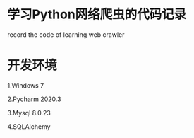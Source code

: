 # 学习Python网络爬虫的代码记录
record the code of learning web crawler
# 开发环境
1.Windows 7

2.Pycharm 2020.3

3.Mysql 8.0.23

4.SQLAlchemy
